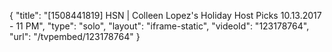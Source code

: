 {
    "title": "[1508441819] HSN | Colleen Lopez's Holiday Host Picks 10.13.2017 - 11 PM",
    "type": "solo",
    "layout": "iframe-static",
    "videoId": "123178764",
    "url": "\/tvpembed\/123178764"
}